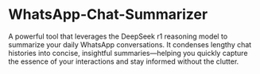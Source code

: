 ﻿# WhatsApp-Chat-Summarizer
A powerful tool that leverages the DeepSeek r1 reasoning model to summarize your daily WhatsApp conversations. It condenses lengthy chat histories into concise, insightful summaries—helping you quickly capture the essence of your interactions and stay informed without the clutter.
